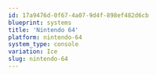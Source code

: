```yaml
---
id: 17a9476d-0f67-4a07-9d4f-898ef482d6cb
blueprint: systems
title: 'Nintendo 64'
platform: nintendo-64
system_type: console
variation: Ice
slug: nintendo-64
---
```

